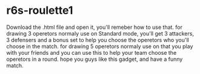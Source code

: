 # r6s-roulette1
Download the .html file and open it, you'll remeber how to use that.
for drawing 3 operetors normaly use on Standard mode, you'll get 3 attackers, 3 defensers and a bonus set to help you choose the operetors who you'll choose in the match.
for drawing 5 operetors normaly use on that you play with your friends and you can use this to help your team choose the operetors in a round.
hope you guys like this gadget, and have a funny match.
